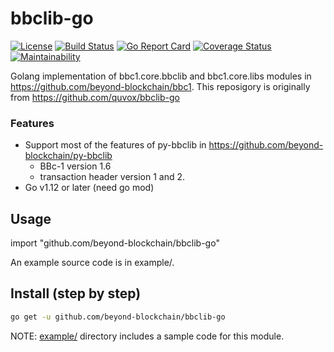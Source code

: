 bbclib-go
====
[![License](https://img.shields.io/badge/License-Apache%202.0-blue.svg)](https://opensource.org/licenses/Apache-2.0)
[![Build Status](https://travis-ci.org/beyond-blockchain/bbclib-go.svg?branch=develop)](https://travis-ci.org/beyond-blockchain/bbclib-go)
[![Go Report Card](https://goreportcard.com/badge/github.com/beyond-blockchain/bbclib-go)](https://goreportcard.com/report/github.com/beyond-blockchain/bbclib-go)
[![Coverage Status](https://coveralls.io/repos/github/beyond-blockchain/bbclib-go/badge.svg?branch=develop)](https://coveralls.io/github/beyond-blockchain/bbclib-go?branch=develop)
[![Maintainability](https://api.codeclimate.com/v1/badges/0c523f5a3d71b77aad46/maintainability)](https://codeclimate.com/github/beyond-blockchain/bbclib-go/maintainability)

Golang implementation of bbc1.core.bbclib and bbc1.core.libs modules in https://github.com/beyond-blockchain/bbc1.
This reposigory is originally from https://github.com/quvox/bbclib-go


### Features
* Support most of the features of py-bbclib in https://github.com/beyond-blockchain/py-bbclib
    * BBc-1 version 1.6
    * transaction header version 1 and 2.
* Go v1.12 or later (need go mod)

## Usage

import "github.com/beyond-blockchain/bbclib-go"

An example source code is in example/.


## Install (step by step)

```bash
go get -u github.com/beyond-blockchain/bbclib-go
```

NOTE: [example/](./example) directory includes a sample code for this module.
